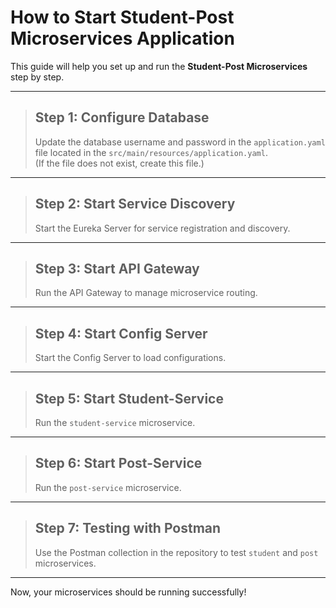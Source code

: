 #  How to Start **Student-Post Microservices Application** 

This guide will help you set up and run the **Student-Post Microservices** step by step.

---

> ## **Step 1: Configure Database**  
> Update the database username and password in the `application.yaml` file located in the `src/main/resources/application.yaml`.  
> (If the file does not exist, create this file.)

---

> ## **Step 2: Start Service Discovery**  
> Start the Eureka Server for service registration and discovery.

---

> ## **Step 3: Start API Gateway**  
> Run the API Gateway to manage microservice routing.

---

> ## **Step 4: Start Config Server**  
> Start the Config Server to load configurations.

---

> ## **Step 5: Start Student-Service**  
> Run the `student-service` microservice.

---

> ## **Step 6: Start Post-Service**  
> Run the `post-service` microservice.

---

> ## **Step 7: Testing with Postman**  
> Use the Postman collection in the repository to test `student` and `post` microservices.

---

Now, your microservices should be running successfully! 
